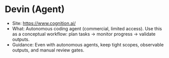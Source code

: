 # Devin (Agent)

- Site: https://www.cognition.ai/
- What: Autonomous coding agent (commercial, limited access). Use this as a conceptual workflow: plan tasks → monitor progress → validate outputs.
- Guidance: Even with autonomous agents, keep tight scopes, observable outputs, and manual review gates.
